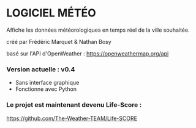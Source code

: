 # LOGICIEL MÉTÉO
Affiche les données météorologiques en temps réel de la ville souhaitée.

créé par Frédéric Marquet & Nathan Bosy

basé sur l'API d'OpenWeather : https://openweathermap.org/api


### Version actuelle : v0.4
- Sans interface graphique
- Fonctionne avec Python



### Le projet est maintenant devenu Life-Score :
https://github.com/The-Weather-TEAM/Life-SCORE
